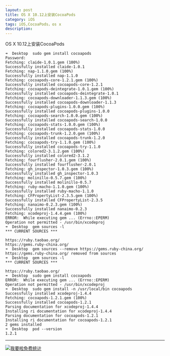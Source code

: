 ```yaml
---
layout: post
title: OS X 10.12上安装CocoaPods
category: iOS
tags: iOS,CocoaPods，os x
description:
---
```


OS X 10.12上安装CocoaPods


    ➜  Desktop  sudo gem install cocoapods
    Password:
    Fetching: claide-1.0.1.gem (100%)
    Successfully installed claide-1.0.1
    Fetching: nap-1.1.0.gem (100%)
    Successfully installed nap-1.1.0
    Fetching: cocoapods-core-1.2.1.gem (100%)
    Successfully installed cocoapods-core-1.2.1
    Fetching: cocoapods-deintegrate-1.0.1.gem (100%)
    Successfully installed cocoapods-deintegrate-1.0.1
    Fetching: cocoapods-downloader-1.1.3.gem (100%)
    Successfully installed cocoapods-downloader-1.1.3
    Fetching: cocoapods-plugins-1.0.0.gem (100%)
    Successfully installed cocoapods-plugins-1.0.0
    Fetching: cocoapods-search-1.0.0.gem (100%)
    Successfully installed cocoapods-search-1.0.0
    Fetching: cocoapods-stats-1.0.0.gem (100%)
    Successfully installed cocoapods-stats-1.0.0
    Fetching: cocoapods-trunk-1.2.0.gem (100%)
    Successfully installed cocoapods-trunk-1.2.0
    Fetching: cocoapods-try-1.1.0.gem (100%)
    Successfully installed cocoapods-try-1.1.0
    Fetching: colored2-3.1.2.gem (100%)
    Successfully installed colored2-3.1.2
    Fetching: fourflusher-2.0.1.gem (100%)
    Successfully installed fourflusher-2.0.1
    Fetching: gh_inspector-1.0.3.gem (100%)
    Successfully installed gh_inspector-1.0.3
    Fetching: molinillo-0.5.7.gem (100%)
    Successfully installed molinillo-0.5.7
    Fetching: ruby-macho-1.1.0.gem (100%)
    Successfully installed ruby-macho-1.1.0
    Fetching: CFPropertyList-2.3.5.gem (100%)
    Successfully installed CFPropertyList-2.3.5
    Fetching: nanaimo-0.2.3.gem (100%)
    Successfully installed nanaimo-0.2.3
    Fetching: xcodeproj-1.4.4.gem (100%)
    ERROR:  While executing gem ... (Errno::EPERM)
    Operation not permitted - /usr/bin/xcodeproj
    ➜  Desktop  gem sources -l
    *** CURRENT SOURCES ***

    https://ruby.taobao.org/
    https://gems.ruby-china.org/
    ➜  Desktop  gem sources --remove https://gems.ruby-china.org/
    https://gems.ruby-china.org/ removed from sources
    ➜  Desktop  gem sources -l                                   
    *** CURRENT SOURCES ***

    https://ruby.taobao.org/
    ➜  Desktop  sudo gem install cocoapods
    ERROR:  While executing gem ... (Errno::EPERM)
    Operation not permitted - /usr/bin/xcodeproj
    ➜  Desktop  sudo gem install -n /usr/local/bin cocoapods
    Successfully installed xcodeproj-1.4.4
    Fetching: cocoapods-1.2.1.gem (100%)
    Successfully installed cocoapods-1.2.1
    Parsing documentation for xcodeproj-1.4.4
    Installing ri documentation for xcodeproj-1.4.4
    Parsing documentation for cocoapods-1.2.1
    Installing ri documentation for cocoapods-1.2.1
    2 gems installed
    ➜  Desktop  pod --version
    1.2.1


---


<script language="javascript" type="text/javascript" src="//js.users.51.la/19176892.js"></script>
<noscript><a href="//www.51.la/?19176892" target="_blank"><img alt="&#x6211;&#x8981;&#x5566;&#x514D;&#x8D39;&#x7EDF;&#x8BA1;" src="//img.users.51.la/19176892.asp" style="border:none" /></a></noscript>
